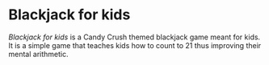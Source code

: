 # Blackjack for kids

_Blackjack for kids_ is a Candy Crush themed blackjack game meant for kids. It is a simple game that teaches kids how to count to 21 thus improving their mental arithmetic.
